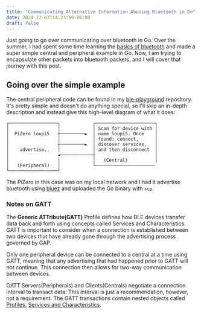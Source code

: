 ```yaml
---
title: "Communicating Alternative Information Abusing Bluetooth in Go"
date: 2024-12-07T14:23:59-06:00
draft: false
---
```


Just going to go over communicating over bluetooth in Go. Over the summer, I had
spent some time learning the [basics of bluetooth][] and made a super simple
central and peripheral example in Go. Now, I am trying to encapsulate other
packets into bluetooth packets, and I will cover that journey with this post.

## Going over the simple example

The central peripheral code can be found in my [ble-playground][] repository.
It's pretty simple and doesn't do anything special, so I'll skip an in-depth
description and instead give this high-level diagram of what it does:

```ascii
┌──────────────────┐            ┌──────────────────────┐
│                  │            │ Scan for device with │
│  PiZero loupi5   ┼─────────►  │ name loupi5. Once    │
│                  │            │ found: connect,      │
│                  ┼─────────►  │ discover services,   │
│    advertise..   │            │ and then disconnect  │
│                  ◄────────────┼                      │
│                  │            │   (Central)          │
│   (Peripheral)   │            └────────────────────── 
└──────────────────┘                                    
```

The PiZero in this case was on my local network and I had it advertise bluetooth
using [bluez][] and uploaded the Go binary with `scp`.

### Notes on GATT

The **Generic ATTribute(GATT)** Profile defines how BLE devices transfer data
back and forth using concepts called Services and Characteristics. GATT is
important to consider when a connection is established between two devices that
have already gone through the advertising process governed by GAP.

Only one peripheral device can be connected to a central at a time using GATT,
meaning that any advertising that had happened prior to GATT will not continue.
This connection then allows for two-way communication between devices.

GATT Servers(Peripherals) and Clients(Centrals) negotiate a connection interval
to transact data. This interval is just a recommendation, however, not a
requirement. The GATT transactions contain nested objects called [Profiles][],
[Services and Characteristics][].

[basics of bluetooth]: https://learn.adafruit.com/introduction-to-bluetooth-low-energy/gap
[ble-playground]: https://github.com/louislef299/ble-playground
[bluez]: https://www.bluez.org/
[Profiles]: https://www.bluetooth.com/specifications/specs/
[Services and Characteristics]: https://www.bluetooth.com/specifications/assigned-numbers/

